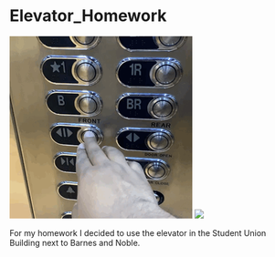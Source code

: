 # Elevator_Homework

![](SubElevator.GIF)
![](Sub.HEIC)


For my homework I decided to use the elevator in the Student Union Building next to Barnes and Noble. 
